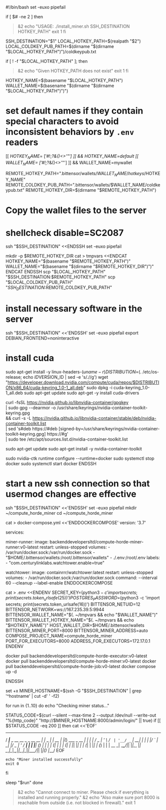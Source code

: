 #!/bin/bash
set -euxo pipefail

if [ $# -ne 2 ]
then
  >&2 echo "USAGE: ./install_miner.sh SSH_DESTINATION HOTKEY_PATH"
  exit 1
fi

SSH_DESTINATION="$1"
LOCAL_HOTKEY_PATH=$(realpath "$2")
LOCAL_COLDKEY_PUB_PATH=$(dirname "$(dirname "$LOCAL_HOTKEY_PATH")")/coldkeypub.txt

if [ ! -f "$LOCAL_HOTKEY_PATH" ]; then
  >&2 echo "Given HOTKEY_PATH does not exist"
  exit 1
fi

HOTKEY_NAME=$(basename "$LOCAL_HOTKEY_PATH")
WALLET_NAME=$(basename "$(dirname "$(dirname "$LOCAL_HOTKEY_PATH")")")

# set default names if they contain special characters to avoid inconsistent behaviors by `.env` readers
[[ $HOTKEY_NAME =~ ['$#!;*?&()<>'\"\'] ]] && HOTKEY_NAME=default
[[ $WALLET_NAME =~ ['$#!;*?&()<>'\"\'] ]] && WALLET_NAME=mywallet

REMOTE_HOTKEY_PATH=".bittensor/wallets/$WALLET_NAME/hotkeys/$HOTKEY_NAME"
REMOTE_COLDKEY_PUB_PATH=".bittensor/wallets/$WALLET_NAME/coldkeypub.txt"
REMOTE_HOTKEY_DIR=$(dirname "$REMOTE_HOTKEY_PATH")

# Copy the wallet files to the server
# shellcheck disable=SC2087
ssh "$SSH_DESTINATION" <<ENDSSH
set -euxo pipefail

mkdir -p $REMOTE_HOTKEY_DIR
cat > tmpvars <<ENDCAT
HOTKEY_NAME="$(basename "$REMOTE_HOTKEY_PATH")"
WALLET_NAME="$(basename "$(dirname "$REMOTE_HOTKEY_DIR")")"
ENDCAT
ENDSSH
scp "$LOCAL_HOTKEY_PATH" "$SSH_DESTINATION:$REMOTE_HOTKEY_PATH"
scp "$LOCAL_COLDKEY_PUB_PATH" "$SSH_DESTINATION:$REMOTE_COLDKEY_PUB_PATH"

# install necessary software in the server
ssh "$SSH_DESTINATION" <<'ENDSSH'
set -euxo pipefail
export DEBIAN_FRONTEND=noninteractive

# install cuda
sudo apt-get install -y linux-headers-$(uname -r)
DISTRIBUTION=$(. /etc/os-release; echo $ID$VERSION_ID | sed -e 's/\.//g')
wget "https://developer.download.nvidia.com/compute/cuda/repos/$DISTRIBUTION/x86_64/cuda-keyring_1.0-1_all.deb"
sudo dpkg -i cuda-keyring_1.0-1_all.deb
sudo apt-get update
sudo apt-get -y install cuda-drivers

curl -fsSL https://nvidia.github.io/libnvidia-container/gpgkey \
  | sudo gpg --dearmor -o /usr/share/keyrings/nvidia-container-toolkit-keyring.gpg \
  && curl -s -L https://nvidia.github.io/libnvidia-container/stable/deb/nvidia-container-toolkit.list \
  | sed 's#deb https://#deb [signed-by=/usr/share/keyrings/nvidia-container-toolkit-keyring.gpg] https://#g' \
  | sudo tee /etc/apt/sources.list.d/nvidia-container-toolkit.list

sudo apt-get update
sudo apt-get install -y nvidia-container-toolkit

sudo nvidia-ctk runtime configure --runtime=docker
sudo systemctl stop docker
sudo systemctl start docker
ENDSSH

# start a new ssh connection so that usermod changes are effective
ssh "$SSH_DESTINATION" <<'ENDSSH'
set -euxo pipefail
mkdir ~/compute_horde_miner
cd ~/compute_horde_miner

cat > docker-compose.yml <<'ENDDOCKERCOMPOSE'
version: '3.7'

services:

  miner-runner:
    image: backenddevelopersltd/compute-horde-miner-runner:v0-latest
    restart: unless-stopped
    volumes:
      - /var/run/docker.sock:/var/run/docker.sock
      - "$HOME/.bittensor/wallets:/root/.bittensor/wallets"
      - ./.env:/root/.env
    labels:
      - "com.centurylinklabs.watchtower.enable=true"

  watchtower:
    image: containrrr/watchtower:latest
    restart: unless-stopped
    volumes:
      - /var/run/docker.sock:/var/run/docker.sock
    command: --interval 60 --cleanup --label-enable
ENDDOCKERCOMPOSE

cat > .env <<ENDENV
SECRET_KEY=$(python3 -c 'import secrets; print(secrets.token_urlsafe(25))')
POSTGRES_PASSWORD=$(python3 -c 'import secrets; print(secrets.token_urlsafe(16))')
BITTENSOR_NETUID=12
BITTENSOR_NETWORK=ws://167.235.39.5:9944
BITTENSOR_WALLET_NAME="$(. ~/tmpvars && echo "$WALLET_NAME")"
BITTENSOR_WALLET_HOTKEY_NAME="$(. ~/tmpvars && echo "$HOTKEY_NAME")"
HOST_WALLET_DIR=$HOME/.bittensor/wallets
BITTENSOR_MINER_PORT=8000
BITTENSOR_MINER_ADDRESS=auto
COMPOSE_PROJECT_NAME=compute_horde_miner
PORT_FOR_EXECUTORS=8000
ADDRESS_FOR_EXECUTORS=172.17.0.1
ENDENV

docker pull backenddevelopersltd/compute-horde-executor:v0-latest
docker pull backenddevelopersltd/compute-horde-miner:v0-latest
docker pull backenddevelopersltd/compute-horde-job:v0-latest
docker compose up -d

ENDSSH

set +x
MINER_HOSTNAME=$(ssh -G "$SSH_DESTINATION" | grep '^hostname' | cut -d' ' -f2)

for run in {1..10}
do
  echo "Checking miner status..."

  STATUS_CODE=$(curl --silent --max-time 2 --output /dev/null --write-out "%{http_code}" "http://$MINER_HOSTNAME:8000/admin/login/" || true)
  if [[ $STATUS_CODE -eq 200 ]]
  then
    cat <<'EOF'
  ____                            _         _       _   _                 _
 / ___|___  _ __   __ _ _ __ __ _| |_ _   _| | __ _| |_(_) ___  _ __  ___| |
| |   / _ \| '_ \ / _` | '__/ _` | __| | | | |/ _` | __| |/ _ \| '_ \/ __| |
| |__| (_) | | | | (_| | | | (_| | |_| |_| | | (_| | |_| | (_) | | | \__ \_|
 \____\___/|_| |_|\__, |_|  \__,_|\__|\__,_|_|\__,_|\__|_|\___/|_| |_|___(_)
                  |___/
EOF

    echo "Miner installed successfully"
    exit 0
  fi

  sleep "$run"
done

>&2 echo "Cannot connect to miner. Please check if everything is installed and running properly."
>&2 echo "Also make sure port 8000 is reachable from outside (i.e. not blocked in firewall)."
exit 1

